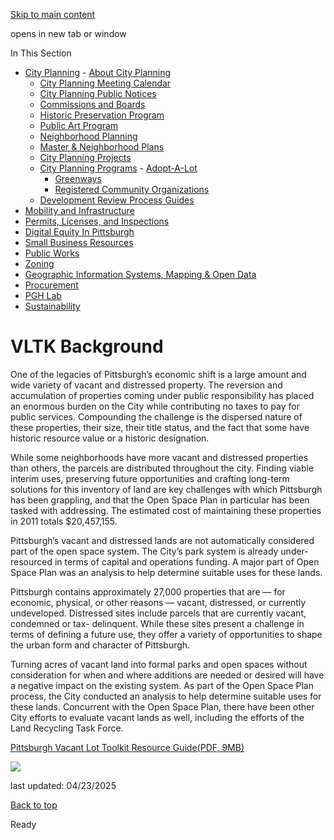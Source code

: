[Skip to main content](https://www.pittsburghpa.gov/Business-Development/City-Planning/Planning-Programs/Adopt-A-Lot/VLTK-Background#main-content)

opens in new tab or window

In This Section

- [City Planning](https://www.pittsburghpa.gov/Business-Development/City-Planning)  - [About City Planning](https://www.pittsburghpa.gov/Business-Development/City-Planning/About-DCP)
  - [City Planning Meeting Calendar](https://www.pittsburghpa.gov/Business-Development/City-Planning/City-Planning-Meetings)
  - [City Planning Public Notices](https://www.pittsburghpa.gov/Business-Development/City-Planning/Public-Notices)
  - [Commissions and Boards](https://www.pittsburghpa.gov/Business-Development/City-Planning/Commissions-and-Boards)
  - [Historic Preservation Program](https://www.pittsburghpa.gov/Business-Development/City-Planning/Historic-Preservation-Program)
  - [Public Art Program](https://www.pittsburghpa.gov/Business-Development/City-Planning/Public-Art)
  - [Neighborhood Planning](https://www.pittsburghpa.gov/Business-Development/City-Planning/Neighborhood-Planning)
  - [Master & Neighborhood Plans](https://www.pittsburghpa.gov/Business-Development/City-Planning/Master-Neighborhood-Plans)
  - [City Planning Projects](https://www.pittsburghpa.gov/Business-Development/City-Planning/Projects)
  - [City Planning Programs](https://www.pittsburghpa.gov/Business-Development/City-Planning/Planning-Programs)    - [Adopt-A-Lot](https://www.pittsburghpa.gov/Business-Development/City-Planning/Planning-Programs/Adopt-A-Lot)
    - [Greenways](https://www.pittsburghpa.gov/Business-Development/City-Planning/Planning-Programs/Greenways)
    - [Registered Community Organizations](https://www.pittsburghpa.gov/Business-Development/City-Planning/Planning-Programs/Registered-Community-Organizations)
  - [Development Review Process Guides](https://www.pittsburghpa.gov/Business-Development/City-Planning/Process-Guides)
- [Mobility and Infrastructure](https://www.pittsburghpa.gov/Business-Development/Mobility-and-Infrastructure)
- [Permits, Licenses, and Inspections](https://www.pittsburghpa.gov/Business-Development/Permits-Licenses-and-Inspections)
- [Digital Equity In Pittsburgh](https://www.pittsburghpa.gov/Business-Development/Digital-Equity-In-Pittsburgh)
- [Small Business Resources](https://www.pittsburghpa.gov/Business-Development/Small-Business-Resources)
- [Public Works](https://www.pittsburghpa.gov/Business-Development/Public-Works)
- [Zoning](https://www.pittsburghpa.gov/Business-Development/Zoning)
- [Geographic Information Systems, Mapping & Open Data](https://www.pittsburghpa.gov/Business-Development/Geographic-Information-Systems-Mapping-Open-Data)
- [Procurement](https://www.pittsburghpa.gov/Business-Development/Procurement)
- [PGH Lab](https://www.pittsburghpa.gov/Business-Development/PGH-Lab)
- [Sustainability](https://www.pittsburghpa.gov/Business-Development/Sustainability)

# VLTK Background

One of the legacies of Pittsburgh’s economic shift is a large amount and wide variety of vacant and distressed property. The reversion and accumulation of properties coming under public responsibility has placed an enormous burden on the City while contributing no taxes to pay for public services. Compounding the challenge is the dispersed nature of these properties, their size, their title status, and the fact that some have historic resource value or a historic designation.

While some neighborhoods have more vacant and distressed properties than others, the parcels are distributed throughout the city. Finding viable interim uses, preserving future opportunities and crafting long-term solutions for this inventory of land are key challenges with which Pittsburgh has been grappling, and that the Open Space Plan in particular has been tasked with addressing. The estimated cost of maintaining these properties in 2011 totals $20,457,155.

Pittsburgh’s vacant and distressed lands are not automatically considered part of the open space system. The City’s park system is already under-resourced in terms of capital and operations funding. A major part of Open Space Plan was an analysis to help determine suitable uses for these lands.

Pittsburgh contains approximately 27,000 properties that are — for economic, physical, or other reasons — vacant, distressed, or currently undeveloped. Distressed sites include parcels that are currently vacant, condemned or tax- delinquent. While these sites present a challenge in terms of defining a future use, they offer a variety of opportunities to shape the urban form and character of Pittsburgh.

Turning acres of vacant land into formal parks and open spaces without consideration for when and where additions are needed or desired will have a negative impact on the existing system. As part of the Open Space Plan process, the City conducted an analysis to help determine suitable uses for these lands. Concurrent with the Open Space Plan, there have been other City efforts to evaluate vacant lands as well, including the efforts of the Land Recycling Task Force.

[Pittsburgh Vacant Lot Toolkit Resource Guide(PDF, 9MB)](https://www.pittsburghpa.gov/files/assets/city/v/1/dcp/documents/1760_vltk_final_10-28-15.pdf)

![](https://www.pittsburghpa.gov/files/assets/city/v/1/dcp/images/background_process_image.jpg)

last updated: 04/23/2025

[Back to top](https://www.pittsburghpa.gov/Business-Development/City-Planning/Planning-Programs/Adopt-A-Lot/VLTK-Background#body-top)

Ready
